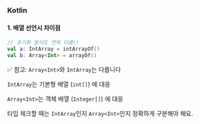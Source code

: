 ### Kotlin
#### 1. 배열 선언시 차이점
```kotlin
// 초기화 방식도 전혀 다름!!
val a: IntArray = intArrayOf()
val b: Array<Int> = arrayOf()
```
✅ 참고: `Array<Int>`와 `IntArray`는 다릅니다

`IntArray`는 기본형 배열 (`int[]`) 에 대응

`Array<Int>`는 객체 배열 (`Integer[]`) 에 대응

타입 체크할 때는 `IntArray`인지 `Array<Int>`인지 정확하게 구분해야 해요.